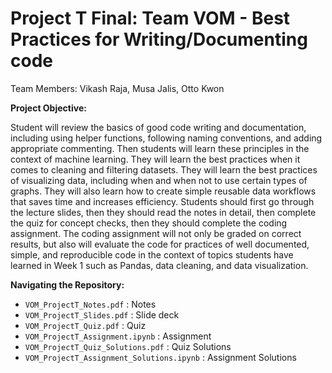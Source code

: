# Project T Final: Team VOM - Best Practices for Writing/Documenting code
Team Members: Vikash Raja, Musa Jalis, Otto Kwon

**Project Objective:** 

Student will review the basics of good code writing and documentation, including using helper functions, following naming conventions, and adding appropriate commenting. Then students will learn these principles in the context of machine learning. They will learn the best practices when it comes to cleaning and filtering datasets. They will learn the best practices of visualizing data, including when and when not to use certain types of graphs. They will also learn how to create simple reusable data workflows that saves time and increases efficiency. Students should first go through the lecture slides, then they should read the notes in detail, then complete the quiz for concept checks, then they should complete the coding assignment. The coding assignment will not only be graded on correct results, but also will evaluate the code for practices of well documented, simple, and reproducible code in the context of topics students have learned in Week 1 such as Pandas, data cleaning, and data visualization.


**Navigating the Repository:** 

- `VOM_ProjectT_Notes.pdf` : Notes
- `VOM_ProjectT_Slides.pdf` : Slide deck
- `VOM_ProjectT_Quiz.pdf` : Quiz
- `VOM_ProjectT_Assignment.ipynb` : Assignment
- `VOM_ProjectT_Quiz_Solutions.pdf` : Quiz Solutions
- `VOM_ProjectT_Assignment_Solutions.ipynb` : Assignment Solutions

